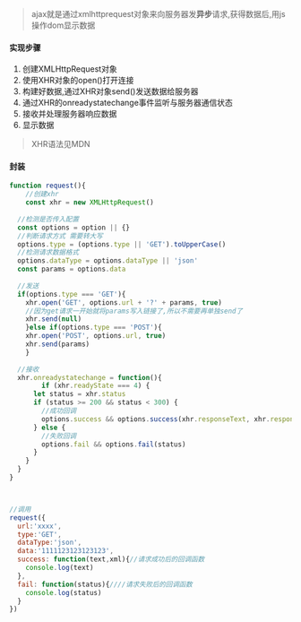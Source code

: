 > ajax就是通过xmlhttprequest对象来向服务器发**异步**请求,获得数据后,用js操作dom显示数据

#### 实现步骤

1. 创建XMLHttpRequest对象
2. 使用XHR对象的open()打开连接
3. 构建好数据,通过XHR对象send()发送数据给服务器
4. 通过XHR的onreadystatechange事件监听与服务器通信状态
5. 接收并处理服务器响应数据
6. 显示数据

> XHR语法见MDN

#### 封装

```js
function request(){
	//创建xhr
	const xhr = new XMLHttpRequest()
  
  //检测是否传入配置
  const options = option || {}
  //判断请求方式 需要转大写
  options.type = (options.type || 'GET').toUpperCase()
  //检测请求数据格式
  options.dataType = options.dataType || 'json'
  const params = options.data
  
  //发送
  if(options.type === 'GET'){
    xhr.open('GET', options.url + '?' + params, true)
    //因为get请求一开始就将params写入链接了,所以不需要再单独send了
    xhr.send(null)
	}else if(options.type === 'POST'){
    xhr.open('POST', options.url, true)
    xhr.send(params)
	}
  
  //接收
  xhr.onreadystatechange = function(){
		if (xhr.readyState === 4) {
      let status = xhr.status
      if (status >= 200 && status < 300) {
        //成功回调
        options.success && options.success(xhr.responseText, xhr.responseXML)
      } else {
        //失败回调
        options.fail && options.fail(status)
      }
    }
  }
}



//调用
request({
  url:'xxxx',
  type:'GET',
  dataType:'json',
  data:'1111123123123123',
  success: function(text,xml){//请求成功后的回调函数
    console.log(text)
  },
  fail: function(status){////请求失败后的回调函数
    console.log(status)
  }
})
```


